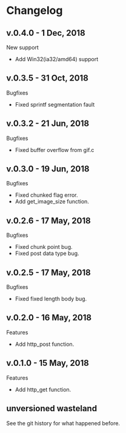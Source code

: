 # Changelog
## v.0.4.0 - 1 Dec, 2018
New support

- Add Win32(ia32/amd64) support

## v.0.3.5 - 31 Oct, 2018
Bugfixes

- Fixed sprintf segmentation fault

## v.0.3.2 - 21 Jun, 2018

Bugfixes

- Fixed buffer overflow from gif.c

## v.0.3.0 - 19 Jun, 2018

Bugfixes

- Fixed chunked flag error.
- Add get\_image\_size function.

## v.0.2.6 - 17 May, 2018

Bugfixes

- Fixed chunk point bug.
- Fixed post data type bug.

## v.0.2.5 - 17 May, 2018

Bugfixes

- Fixed fixed length body bug.

## v.0.2.0 - 16 May, 2018

Features

- Add http\_post function.

## v.0.1.0 - 15 May, 2018

Features

- Add http\_get function.

## unversioned wasteland

See the git history for what happened before.

